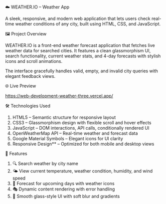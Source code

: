 ☁️ WEATHER.IO – Weather App

A sleek, responsive, and modern web application that lets users check real-time weather conditions of any city, built using HTML, CSS, and JavaScript.

🖼️ Project Overview

WEATHER.IO is a front-end weather forecast application that fetches live weather data for searched cities. It features a clean glassmorphism UI, search functionality, current weather stats, and 4-day forecasts with stylish icons and scroll animations.

The interface gracefully handles valid, empty, and invalid city queries with elegant feedback views.

🌐 Live Preview

https://web-development-weather-three.vercel.app/

🛠️ Technologies Used

1. HTML5 – Semantic structure for responsive layout
2. CSS3 – Glassmorphism design with flexible scroll and hover effects
3. JavaScript – DOM interactions, API calls, conditionally rendered UI
4. OpenWeatherMap API – Real-time weather and forecast data
5. Google Material Symbols – Elegant icons for UI clarity
6. Responsive Design** – Optimized for both mobile and desktop views

🎯 Features

1. 🔍 Search weather by city name
2. 🌤️ View current temperature, weather condition, humidity, and wind speed
3. 📅 Forecast for upcoming days with weather icons
4. 🎭 Dynamic content rendering with error handling
5. 🧊 Smooth glass-style UI with soft blur and gradients
